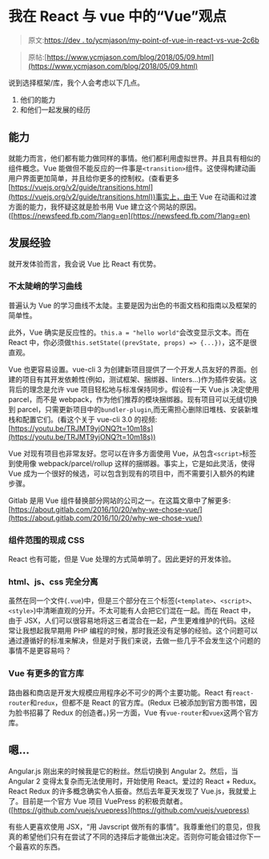 # 我在 React 与 vue 中的“Vue”观点

> 原文:[https://dev . to/ycmjason/my-point-of-vue-in-react-vs-vue-2c6b](https://dev.to/ycmjason/my-point-of-vue-in-react-vs-vue-2c6b)

> 原帖:[https://www.ycmjason.com/blog/2018/05/09.html](https://www.ycmjason.com/blog/2018/05/09.html)

说到选择框架/库，我个人会考虑以下几点。

1.  他们的能力
2.  和他们一起发展的经历

## 能力

就能力而言，他们都有能力做同样的事情。他们都利用虚拟世界。并且具有相似的组件概念。Vue 能做但不能反应的一件事是`<transition>`组件。这使得构建动画用户界面更加简单，并且给你更多的控制权。(查看更多[https://vuejs.org/v2/guide/transitions.html](https://vuejs.org/v2/guide/transitions.html))事实上，由于 Vue 在动画和过渡方面的能力，我怀疑这就是脸书用 Vue 建立这个网站的原因。([https://newsfeed.fb.com/?lang=en](https://newsfeed.fb.com/?lang=en)

## 发展经验

就开发体验而言，我会说 Vue 比 React 有优势。

### 不太陡峭的学习曲线

普遍认为 Vue 的学习曲线不太陡。主要是因为出色的书面文档和指南以及框架的简单性。

此外，Vue 确实是反应性的。`this.a = "hello world"`会改变显示文本。而在 React 中，你必须做`this.setState((prevState, props) => {...})`，这不是很直观。

Vue 也更容易设置。vue-cli 3 为创建新项目提供了一个开发人员友好的界面。创建的项目有其开发依赖性(例如，测试框架、捆绑器、linters...)作为插件安装。这背后的理念是允许 vue 项目轻松地与标准保持同步。假设有一天 Vue.js 决定使用 parcel，而不是 webpack，作为他们推荐的模块捆绑器。现有项目可以无缝切换到 parcel，只需更新项目中的`bundler-plugin`,而无需担心删除旧堆栈、安装新堆栈和配置它们。(看这个关于 vue-cli 3.0 的视频:[https://youtu.be/TRJMT9yjONQ?t=10m18s](https://youtu.be/TRJMT9yjONQ?t=10m18s))

Vue 对现有项目也非常友好。您可以在许多方面使用 Vue，从包含`<script>`标签到使用像 webpack/parcel/rollup 这样的捆绑器。事实上，它是如此灵活，使得 Vue 成为一个很好的候选，可以包含到现有的项目中，而不需要引入额外的构建步骤。

Gitlab 是用 Vue 组件替换部分网站的公司之一。在这篇文章中了解更多:[https://about.gitlab.com/2016/10/20/why-we-chose-vue/](https://about.gitlab.com/2016/10/20/why-we-chose-vue/)

### 组件范围的现成 CSS

React 也有可能，但是 Vue 处理的方式简单明了。因此更好的开发体验。

### html、js、css 完全分离

虽然在同一个文件(`.vue`)中，但是三个部分在三个标签(`<template>`、`<script>`、`<style>`)中清晰直观的分开。不太可能有人会把它们混在一起。而在 React 中，由于 JSX，人们可以很容易地将这三者混合在一起，产生更难维护的代码。这经常让我想起我早期用 PHP 编程的时候，那时我还没有足够的经验。这个问题可以通过遵循好的标准来解决，但是对于我们来说，去做一些几乎不会发生这个问题的事情不是更容易吗？

### Vue 有更多的官方库

路由器和商店是开发大规模应用程序必不可少的两个主要功能。React 有`react-router`和`redux`，但都不是 React 的官方库。(Redux 已被添加到官方图书馆，因为脸书招募了 Redux 的创造者。)另一方面，Vue 有`vue-router`和`vuex`这两个官方库。

## 嗯...

Angular.js 刚出来的时候我是它的粉丝。然后切换到 Angular 2。然后，当 Angular 2 变得太复杂而无法使用时，开始使用 React。爱过的 React + Redux。React Redux 的许多概念确实令人振奋。然后去年夏天发现了 Vue.js，我就爱上了。目前是一个官方 Vue 项目 VuePress 的积极贡献者。([https://github.com/vuejs/vuepress](https://github.com/vuejs/vuepress)

有些人更喜欢使用 JSX，“用 Javscript 做所有的事情”。我尊重他们的意见，但我真的希望他们只有在尝试了不同的选择后才能做出决定。否则你可能会错过你下一个最喜欢的东西。